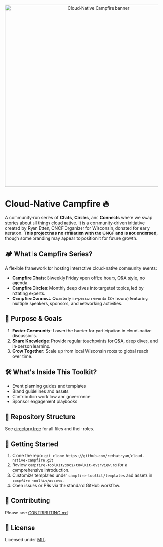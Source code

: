 <p align="center">
  <img src="assets/logo/11.png" width="600" alt="Cloud-Native Campfire banner">
</p>

# Cloud-Native Campfire 🔥

A community-run series of **Chats**, **Circles**, and **Connects** where we swap stories about all things cloud native. It is a community-driven initiative created by Ryan Etten, CNCF Organizer for Wisconsin, donated for early iteration. **This project has no affiliation with the CNCF and is not endorsed**, though some branding may appear to position it for future growth.

## 🏕️ What Is Campfire Series?

A flexible framework for hosting interactive cloud-native community events:

- **Campfire Chats**: Biweekly Friday open office hours, Q&A style, no agenda.
- **Campfire Circles**: Monthly deep dives into targeted topics, led by rotating experts.
- **Campfire Connect**: Quarterly in-person events (2+ hours) featuring multiple speakers, sponsors, and networking activities.

## 🎯 Purpose & Goals

1. **Foster Community**: Lower the barrier for participation in cloud-native discussions.
2. **Share Knowledge**: Provide regular touchpoints for Q&A, deep dives, and in-person learning.
3. **Grow Together**: Scale up from local Wisconsin roots to global reach over time.

## 🛠️ What's Inside This Toolkit?

- Event planning guides and templates
- Brand guidelines and assets
- Contribution workflow and governance
- Sponsor engagement playbooks

## 📂 Repository Structure

See [directory tree](#directory-tree) for all files and their roles.

## 🚀 Getting Started

1. Clone the repo: `git clone https://github.com/redhatryan/cloud-native-campfire.git`
2. Review `campfire-toolkit/docs/toolkit-overview.md` for a comprehensive introduction.
3. Customize templates under `campfire-toolkit/templates` and assets in `campfire-toolkit/assets`.
4. Open issues or PRs via the standard GitHub workflow.

## 🤝 Contributing

Please see [CONTRIBUTING.md](CONTRIBUTING.md).

## 📜 License

Licensed under [MIT](LICENSE).